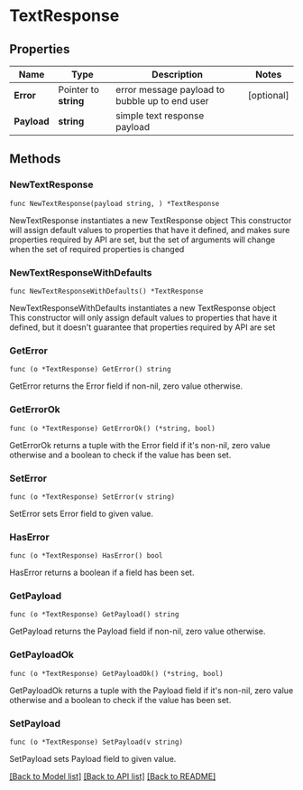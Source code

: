 # TextResponse

## Properties

Name | Type | Description | Notes
------------ | ------------- | ------------- | -------------
**Error** | Pointer to **string** | error message payload to bubble up to end user | [optional] 
**Payload** | **string** | simple text response payload | 

## Methods

### NewTextResponse

`func NewTextResponse(payload string, ) *TextResponse`

NewTextResponse instantiates a new TextResponse object
This constructor will assign default values to properties that have it defined,
and makes sure properties required by API are set, but the set of arguments
will change when the set of required properties is changed

### NewTextResponseWithDefaults

`func NewTextResponseWithDefaults() *TextResponse`

NewTextResponseWithDefaults instantiates a new TextResponse object
This constructor will only assign default values to properties that have it defined,
but it doesn't guarantee that properties required by API are set

### GetError

`func (o *TextResponse) GetError() string`

GetError returns the Error field if non-nil, zero value otherwise.

### GetErrorOk

`func (o *TextResponse) GetErrorOk() (*string, bool)`

GetErrorOk returns a tuple with the Error field if it's non-nil, zero value otherwise
and a boolean to check if the value has been set.

### SetError

`func (o *TextResponse) SetError(v string)`

SetError sets Error field to given value.

### HasError

`func (o *TextResponse) HasError() bool`

HasError returns a boolean if a field has been set.

### GetPayload

`func (o *TextResponse) GetPayload() string`

GetPayload returns the Payload field if non-nil, zero value otherwise.

### GetPayloadOk

`func (o *TextResponse) GetPayloadOk() (*string, bool)`

GetPayloadOk returns a tuple with the Payload field if it's non-nil, zero value otherwise
and a boolean to check if the value has been set.

### SetPayload

`func (o *TextResponse) SetPayload(v string)`

SetPayload sets Payload field to given value.



[[Back to Model list]](../README.md#documentation-for-models) [[Back to API list]](../README.md#documentation-for-api-endpoints) [[Back to README]](../README.md)



